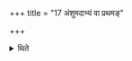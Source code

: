 +++
title = "17 अंशुमदाभ्यं वा प्रथमङ्"

+++

<details><summary>थिते</summary>

अंशुमदाभ्यं वा प्रथमं गृह्णाति १७
</details>
